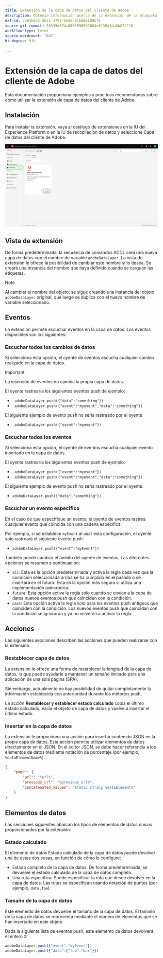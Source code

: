 ```yaml
---
title: Extensión de la capa de datos del cliente de Adobe
description: Obtenga información acerca de la extensión de la etiqueta de capa de datos del cliente de Adobe en Adobe Experience Platform.
exl-id: c4d1b4d3-4b51-4701-be2e-31b08e109bf6
source-git-commit: 88939d674c0002590939004e0235d3da8b072118
workflow-type: tm+mt
source-wordcount: '647'
ht-degree: 91%

---
```


# Extensión de la capa de datos del cliente de Adobe

Esta documentación proporciona ejemplos y prácticas recomendadas sobre cómo utilizar la extensión de capa de datos del cliente de Adobe.

<!-- (Missing document?)
If you would like to have more details on development consideration, [please reach this page](./dev.md). -->

## Instalación

Para instalar la extensión, vaya al catálogo de extensiones en la IU del Experience Platform o en la IU de recopilación de datos y seleccione Capa de datos del cliente de Adobe.

![Vista de extensión ACDL en el catálogo](./images/catalog.png)

<!-- (GitHub link?)
There is also the possibility to fork this project. You can download this github project, realize the change that you deem required for your specific use-case and re-upload it on your Organization as a private extension.
This installation will not be supported on our end.<br>
>[!NOTE]
>
> _Consider renaming the extension name in the extension.json file_ -->

## Vista de extensión

De forma predeterminada, la secuencia de comandos ACDL crea una nueva capa de datos con el nombre de variable `adobeDataLayer`. La vista de extensión le ofrece la posibilidad de cambiar este nombre si lo desea. Se creará una instancia del nombre que haya definido cuando se carguen las etiquetas.

>[!NOTE]
>
>Al cambiar el nombre del objeto, se sigue creando una instancia del objeto `adobeDataLayer` original, que luego se duplica con el nuevo nombre de variable seleccionado.

## Eventos

La extensión permite escuchar eventos en la capa de datos. Los eventos disponibles son los siguientes:

### Escuchar todos los cambios de datos

Si selecciona esta opción, el oyente de eventos escucha cualquier cambio realizado en la capa de datos.

>[!IMPORTANT]
>
>La inserción de eventos no cambia la propia capa de datos.

El oyente rastrearía los siguientes eventos push de ejemplo:

* ` adobeDataLayer.push({"data":"something"})`
* ` adobeDataLayer.push({"event":"myevent","data":"something"})`

El siguiente ejemplo de evento push no sería rastreado por el oyente:

* ` adobeDataLayer.push({"event":"myevent"})`

### Escuchar todos los eventos

Si selecciona esta opción, el oyente de eventos escucha cualquier evento insertado en la capa de datos.

El oyente rastrearía los siguientes eventos push de ejemplo:

* ` adobeDataLayer.push({"event":"myevent"})`
* ` adobeDataLayer.push({"event":"myevent","data":"something"})`

El siguiente ejemplo de evento push no sería rastreado por el oyente:

* ` adobeDataLayer.push({"data":"something"}) `

### Escuchar un evento específico

En el caso de que especifique un evento, el oyente de eventos rastrea cualquier evento que coincida con una cadena específica.

Por ejemplo, si se establece `myEvent` al usar esta configuración, el oyente solo rastreará el siguiente evento push:

* `adobeDataLayer.push({"event":"myEvent"})`

También puede cambiar el ámbito del oyente de eventos. Las diferentes opciones se resumen a continuación:

* `all`: Esta es la opción predeterminada y activa la regla cada vez que la condición seleccionada arriba se ha cumplido en el pasado o se insertará en el futuro. Esta es la opción más segura si utiliza una implementación asincrónica.
* `future`: Esta opción activa la regla solo cuando se envían a la capa de datos nuevos eventos push que coinciden con la condición.
* `past`: Esta opción activa la regla solo para los eventos push antiguos que coinciden con la condición. Los nuevos eventos push que coincidan con la condición se ignorarán y ya no volverán a activar la regla.

## Acciones

Las siguientes secciones describen las acciones que pueden realizarse con la extensión.

### Restablecer capa de datos

La extensión le ofrece una forma de restablecer la longitud de la capa de datos, lo que puede ayudarle a mantener un tamaño limitado para una aplicación de una sola página (SPA).

Sin embargo, actualmente no hay posibilidad de quitar completamente la información establecida con anterioridad durante los métodos push.

La acción **Restablecer y establecer estado calculado** copia el último estado calculado, vacía el objeto de capa de datos y vuelve a insertar el último estado.

### Insertar en la capa de datos

La extensión le proporciona una acción para insertar contenido JSON en la propia capa de datos. Esta acción permite utilizar elementos de datos directamente en el JSON. En el editor JSON, se debe hacer referencia a los elementos de datos mediante notación de porcentaje (por ejemplo, `%dataElementName%`).

```json
{
    "page": {
        "url": "%url%",
        "previous_url": "%previous_url%",
        "concatenated_values": "static string %dataElement%"
    }
}
```

## Elementos de datos

Las secciones siguientes abarcan los tipos de elementos de datos únicos proporcionados por la extensión.

### Estado calculado

El elemento de datos Estado calculado de la capa de datos puede devolver una de estas dos cosas, en función de cómo lo configure:

* Estado completo de la capa de datos: De forma predeterminada, se devuelve el estado calculado de la capa de datos completo.
* Una ruta específica: Puede especificar la ruta que desee devolver en la capa de datos. Las rutas se especifican usando notación de puntos (por ejemplo, `data.foo`).

### Tamaño de la capa de datos

Este elemento de datos devuelve el tamaño de la capa de datos. El tamaño de la capa de datos se representa mediante el número de elementos que se han insertado en este objeto.

Dada la siguiente lista de eventos push, este elemento de datos devolverá el entero `2`:

```js
adobeDataLayer.push({"event":"myEvent"})
adobeDataLayer.push({"data":{"foo":"bar"}})
```
